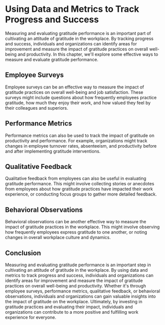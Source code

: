 Using Data and Metrics to Track Progress and Success
================================================================================================================

Measuring and evaluating gratitude performance is an important part of cultivating an attitude of gratitude in the workplace. By tracking progress and success, individuals and organizations can identify areas for improvement and measure the impact of gratitude practices on overall well-being and productivity. In this chapter, we'll explore some effective ways to measure and evaluate gratitude performance.

Employee Surveys
----------------

Employee surveys can be an effective way to measure the impact of gratitude practices on overall well-being and job satisfaction. These surveys might include questions about how frequently employees practice gratitude, how much they enjoy their work, and how valued they feel by their colleagues and superiors.

Performance Metrics
-------------------

Performance metrics can also be used to track the impact of gratitude on productivity and performance. For example, organizations might track changes in employee turnover rates, absenteeism, and productivity before and after implementing gratitude interventions.

Qualitative Feedback
--------------------

Qualitative feedback from employees can also be useful in evaluating gratitude performance. This might involve collecting stories or anecdotes from employees about how gratitude practices have impacted their work experience, or conducting focus groups to gather more detailed feedback.

Behavioral Observations
-----------------------

Behavioral observations can be another effective way to measure the impact of gratitude practices in the workplace. This might involve observing how frequently employees express gratitude to one another, or noting changes in overall workplace culture and dynamics.

Conclusion
----------

Measuring and evaluating gratitude performance is an important step in cultivating an attitude of gratitude in the workplace. By using data and metrics to track progress and success, individuals and organizations can identify areas for improvement and measure the impact of gratitude practices on overall well-being and productivity. Whether it's through employee surveys, performance metrics, qualitative feedback, or behavioral observations, individuals and organizations can gain valuable insights into the impact of gratitude on the workplace. Ultimately, by investing in gratitude practices and evaluating their impact, individuals and organizations can contribute to a more positive and fulfilling work experience for everyone.
